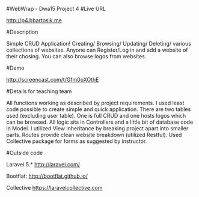 #WebWrap - Dwa15 Project 4
#Live URL

<http://p4.bbartosik.me>

#Description

Simple CRUD Application! Creating/ Browsing/ Updating/ Deleting/ various collections of websites. Anyone can Register/Log in and add a website of their chosing. You can also browse logos from websites.

#Demo

<http://screencast.com/t/Gfm0oXOthE>

#Details for teaching team

All functions working as described by project requirements. I used least code possible to create simple and quick application. There are two tables used (excluding user table). One is full CRUD and one hosts logos which can be browsed. All logic sits in Controllers and a little bit of database code in Model. I utilized View inheritance by breaking project apart into smaller parts.  Routes provide clean website breakdown (utilized Restful). Used Collective package for forms as suggested by instructor. 

#Outside code

Laravel 5.* <http://laravel.com/>

Bootflat: <http://bootflat.github.io/>

Collective <https://laravelcollective.com>
